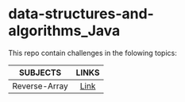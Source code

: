 # data-structures-and-algorithms_Java

This repo contain challenges in the folowing topics:

|SUBJECTS  |                 LINKS             |
--------------------|:--------------------------------------------------------:|
|Reverse-Array       | [Link](https://github.com/anassawalha95/data-structures-and-algorithms-python/tree/master/data-structures-and-algorithms/challenges/array_reverse)|